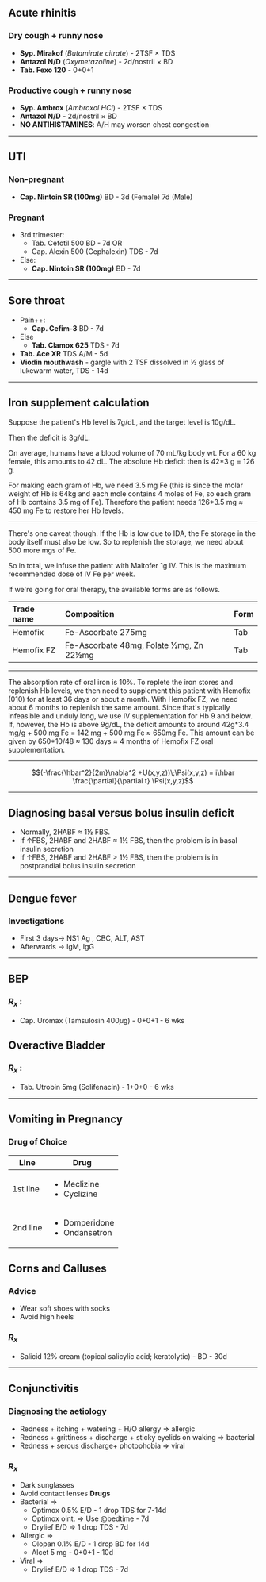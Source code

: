 ## Acute rhinitis
### Dry cough + runny nose
- **Syp. Mirakof** (_Butamirate citrate_) - 2TSF × TDS
- **Antazol N/D** (_Oxymetazoline_) - 2d/nostril × BD
- **Tab. Fexo 120** - 0+0+1

### Productive cough + runny nose
- **Syp. Ambrox** (_Ambroxol HCl_) - 2TSF × TDS
- **Antazol N/D** - 2d/nostril × BD
- **NO ANTIHISTAMINES**: A/H may worsen chest congestion
---
## UTI
### Non-pregnant
- **Cap. Nintoin SR (100mg)** BD - 3d (Female) 7d (Male)

### Pregnant
- 3rd trimester:
    - Tab. Cefotil 500 BD - 7d OR
    - Cap. Alexin 500 (Cephalexin) TDS - 7d
- Else:
    - **Cap. Nintoin SR (100mg)** BD - 7d
---

## Sore throat
- Pain++:
    - **Cap. Cefim-3** BD - 7d
- Else
    - **Tab. Clamox 625** TDS - 7d
- **Tab. Ace XR** TDS A/M - 5d
- **Viodin mouthwash** - gargle with 2 TSF dissolved in ½ glass of lukewarm water, TDS - 14d
---
## Iron supplement calculation
Suppose the patient's Hb level is 7g/dL, and the target level is 10g/dL.

Then the deficit is 3g/dL.

On average, humans have a blood volume of 70 mL/kg body wt. For a 60 kg female, this amounts to 42 dL. The absolute Hb deficit then is 42\*3 g = 126 g.

For making each gram of Hb, we need 3.5 mg Fe (this is since the molar weight of Hb is 64kg and each mole contains 4 moles of Fe, so each gram of Hb contains 3.5 mg of Fe). Therefore the patient needs 126\*3.5 mg ≈ 450 mg Fe to restore her Hb levels.

---

There's one caveat though. If the Hb is low due to IDA, the Fe storage in the body itself must also be low. So to replenish the storage, we need about 500 more mgs of Fe.

So in total, we infuse the patient with Maltofer 1g IV. This is the maximum recommended dose of IV Fe per week.

If we're going for oral therapy, the available forms are as follows.

|Trade name | Composition | Form|
|:----------|:------------|-----|
|Hemofix|Fe-Ascorbate 275mg|Tab|
|Hemofix FZ|Fe-Ascorbate 48mg, Folate ½mg, Zn 22½mg |Tab|

---
The absorption rate of oral iron is 10%. To replete the iron stores and replenish Hb levels, we then need to supplement this patient with Hemofix (010) for at least 36 days or about a month. With Hemofix FZ, we need about 6 months to replenish the same amount. Since that's typically infeasible and unduly long, we use IV supplementation for Hb 9 and below. If, however, the Hb is above 9g/dL, the deficit amounts to around 42g\*3.4 mg/g + 500 mg Fe = 142 mg + 500 mg Fe ≈ 650mg Fe. This amount can be given by 650\*10/48 ≈ 130 days ≈ 4 months of Hemofix FZ oral supplementation.

---
$$(-\frac{\hbar^2}{2m}\nabla^2 +U(x,y,z))\;\Psi(x,y,z) = i\hbar \frac{\partial}{\partial t} \Psi(x,y,z)$$

---
## Diagnosing basal versus bolus insulin deficit
- Normally, 2HABF ≈ 1½ FBS.
- If ↑FBS, 2HABF and 2HABF ≈ 1½ FBS, then the problem is in basal insulin secretion 
- If ↑FBS, 2HABF and 2HABF > 1½ FBS, then the problem is in postprandial bolus insulin secretion 
---
## Dengue fever 
### Investigations 
- First 3 days-> NS1 Ag , CBC, ALT, AST
- Afterwards → IgM, IgG 
---
## BEP 
### $R_x$ :
- Cap. Uromax (Tamsulosin 400$\mu$g) - 0+0+1 - 6 wks 
## Overactive Bladder 
### $R_x$ :
- Tab. Utrobin 5mg (Solifenacin) - 1+0+0 - 6 wks 
---
## Vomiting in Pregnancy 
### Drug of Choice 
|Line|Drug|
|-----|------|
|1st line|<ul><li>Meclizine</li><li>Cyclizine</li></ul>|
|2nd line|<ul><li>Domperidone</li><li>Ondansetron</li></ul>| 

## Corns and Calluses 
### Advice 
- Wear soft shoes with socks 
- Avoid high heels 
### $R_x$ 
- Salicid 12% cream (topical salicylic acid; keratolytic) - BD - 30d
---
## Conjunctivitis 
### Diagnosing the aetiology 
- Redness + itching + watering + H/O allergy => allergic 
- Redness + grittiness + discharge + sticky eyelids on waking => bacterial 
- Redness + serous discharge+ photophobia => viral
### $R_x$
- Dark sunglasses 
- Avoid contact lenses 
**Drugs**
- Bacterial =>
    - Optimox 0.5% E/D - 1 drop TDS for 7-14d
    - Optimox oint. => Use @bedtime - 7d
    - Drylief E/D => 1 drop TDS - 7d
- Allergic =>
    - Olopan 0.1% E/D - 1 drop BD for 14d
    - Alcet 5 mg - 0+0+1 - 10d
- Viral =>
    - Drylief E/D => 1 drop TDS - 7d